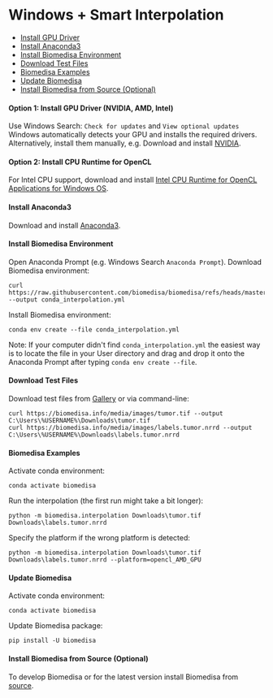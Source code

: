 # Windows + Smart Interpolation

- [Install GPU Driver](#install-nvidia-driver)
- [Install Anaconda3](#install-anaconda3)
- [Install Biomedisa Environment](#install-biomedisa-environment)
- [Download Test Files](#download-test-files)
- [Biomedisa Examples](#biomedisa-examples)
- [Update Biomedisa](#update-biomedisa)
- [Install Biomedisa from Source (Optional)](#install-biomedisa-from-source-optional)

#### Option 1: Install GPU Driver (NVIDIA, AMD, Intel)
Use Windows Search: `Check for updates` and `View optional updates`  
Windows automatically detects your GPU and installs the required drivers.  
Alternatively, install them manually, e.g. Download and install [NVIDIA](https://www.nvidia.com/Download/Find.aspx?lang=en-us).

#### Option 2: Install CPU Runtime for OpenCL
For Intel CPU support, download and install [Intel CPU Runtime for OpenCL Applications for Windows OS](https://software.intel.com/en-us/articles/opencl-drivers).

#### Install Anaconda3
Download and install [Anaconda3](https://repo.anaconda.com/archive/).

#### Install Biomedisa Environment
Open Anaconda Prompt (e.g. Windows Search `Anaconda Prompt`). Download Biomedisa environment:
```
curl https://raw.githubusercontent.com/biomedisa/biomedisa/refs/heads/master/conda_interpolation.yml --output conda_interpolation.yml
```
Install Biomedisa environment:
```
conda env create --file conda_interpolation.yml
```
Note: If your computer didn't find `conda_interpolation.yml` the easiest way is to locate the file in your User directory and drag and drop it onto the Anaconda Prompt after typing `conda env create --file`.


#### Download Test Files
Download test files from [Gallery](https://biomedisa.info/gallery/) or via command-line:
```
curl https://biomedisa.info/media/images/tumor.tif --output C:\Users\%USERNAME%\Downloads\tumor.tif
curl https://biomedisa.info/media/images/labels.tumor.nrrd --output C:\Users\%USERNAME%\Downloads\labels.tumor.nrrd
```

#### Biomedisa Examples
Activate conda environment:
```
conda activate biomedisa
```
Run the interpolation (the first run might take a bit longer):
```
python -m biomedisa.interpolation Downloads\tumor.tif Downloads\labels.tumor.nrrd
```
Specify the platform if the wrong platform is detected:
```
python -m biomedisa.interpolation Downloads\tumor.tif Downloads\labels.tumor.nrrd --platform=opencl_AMD_GPU
```

#### Update Biomedisa
Activate conda environment:
```
conda activate biomedisa
```
Update Biomedisa package:
```
pip install -U biomedisa
```

#### Install Biomedisa from Source (Optional)
To develop Biomedisa or for the latest version install Biomedisa from [source](https://github.com/biomedisa/biomedisa/blob/master/README/installation_from_source.md).

